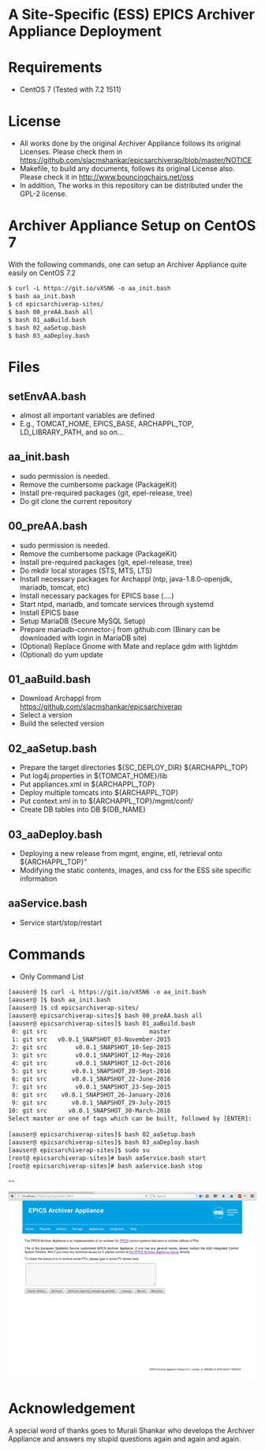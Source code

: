 A Site-Specific (ESS) EPICS Archiver Appliance Deployment
=================

# Requirements

* CentOS 7 (Tested with 7.2 1511) 

# License

* All works done by the original Archiver Appliance follows its original Licenses. Please check them in
https://github.com/slacmshankar/epicsarchiverap/blob/master/NOTICE
* Makefile, to build any documents, follows its original License also. Please check it in  http://www.bouncingchairs.net/oss
* In addition, The works in this repository can be distributed under the GPL-2 license.

# Archiver Appliance Setup on CentOS 7

With the following commands, one can setup an Archiver Appliance quite easily on CentOS 7.2

```
$ curl -L https://git.io/vXSN6 -o aa_init.bash
$ bash aa_init.bash 
$ cd epicsarchiverap-sites/
$ bash 00_preAA.bash all
$ bash 01_aaBuild.bash 
$ bash 02_aaSetup.bash 
$ bash 03_aaDeploy.bash
```

# Files

## setEnvAA.bash
* almost all important variables are defined
* E.g., TOMCAT_HOME, EPICS_BASE, ARCHAPPL_TOP, LD_LIBRARY_PATH, and so on... 

## aa_init.bash
* sudo permission is needed.
* Remove the cumbersome package (PackageKit)
* Install pre-required packages (git, epel-release, tree)
* Do git clone the current repository

## 00_preAA.bash
* sudo permission is needed.
* Remove the cumbersome package (PackageKit) 
* Install pre-required packages (git, epel-release, tree)
* Do mkdir local storages (STS, MTS, LTS)
* Install necessary packages for Archappl (ntp, java-1.8.0-openjdk, mariadb, tomcat, etc)
* Install necessary packages for EPICS base (....)
* Start ntpd, mariadb, and tomcate services through systemd
* Install EPICS base
* Setup MariaDB (Secure MySQL Setup)
* Prepare mariadb-connector-j from github.com (Binary can be downloaded with login in MariaDB site)
* (Optional) Replace Gnome with Mate and replace gdm with lightdm
* (Optional) do yum update

## 01_aaBuild.bash
* Download Archappl from https://github.com/slacmshankar/epicsarchiverap
* Select a version
* Build the selected version

## 02_aaSetup.bash
* Prepare the target directories ${SC_DEPLOY_DIR} ${ARCHAPPL_TOP}
* Put log4j.properties in ${TOMCAT_HOME}/lib
* Put appliances.xml in  ${ARCHAPPL_TOP}
* Deploy multiple tomcats into ${ARCHAPPL_TOP}
* Put context.xml in to ${ARCHAPPL_TOP}/mgmt/conf/
* Create DB tables into DB ${DB_NAME}

## 03_aaDeploy.bash
* Deploying a new release from mgmt, engine, etl, retrieval onto ${ARCHAPPL_TOP}"
* Modifying the static contents, images, and css for the ESS site specific information

## aaService.bash
* Service start/stop/restart

# Commands

* Only Command List

```
[aauser@ ]$ curl -L https://git.io/vXSN6 -o aa_init.bash
[aauser@ ]$ bash aa_init.bash 
[aauser@ ]$ cd epicsarchiverap-sites/
[aauser@ epicsarchiverap-sites]$ bash 00_preAA.bash all
[aauser@ epicsarchiverap-sites]$ bash 01_aaBuild.bash 
 0: git src                             master
 1: git src   v0.0.1_SNAPSHOT_03-November-2015
 2: git src        v0.0.1_SNAPSHOT_10-Sep-2015
 3: git src        v0.0.1_SNAPSHOT_12-May-2016
 4: git src        v0.0.1_SNAPSHOT_12-Oct-2016
 5: git src       v0.0.1_SNAPSHOT_20-Sept-2016
 6: git src       v0.0.1_SNAPSHOT_22-June-2016
 7: git src        v0.0.1_SNAPSHOT_23-Sep-2015
 8: git src    v0.0.1_SNAPSHOT_26-January-2016
 9: git src       v0.0.1_SNAPSHOT_29-July-2015
10: git src      v0.0.1_SNAPSHOT_30-March-2016
Select master or one of tags which can be built, followed by [ENTER]:

[aauser@ epicsarchiverap-sites]$ bash 02_aaSetup.bash 
[aauser@ epicsarchiverap-sites]$ bash 03_aaDeploy.bash
[aauser@ epicsarchiverap-sites]$ sudo su
[root@ epicsarchiverap-sites]# bash aaService.bash start
[root@ epicsarchiverap-sites]# bash aaService.bash stop
```

--

![Connection Example](aa_site_specific.png)


# Acknowledgement
A special word of thanks goes to Murali Shankar who develops the Archiver Appliance and answers my stupid questions again and again and again.
